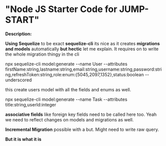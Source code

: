 # "Node JS Starter Code for JUMP-START"

**Description:**

**Using Sequelize**
to be exact **sequelize-cli** its nice as it creates **migrations and models** automatically
**but hectic** let me explain. It requires on to write the whole migration thingy in the cli

npx sequelize-cli model:generate --name User --attributes firstName:string,lastname:string,email:string,username:string,password:string,refreshToken:string,role:enum:{5045,2097,1352},status:boolean --underscored

this create users model with all the fields and enums as well.

npx sequelize-cli model:generate --name Task --attributes title:string,userId:integer

**associative fields** like foreign key fields need to be called here too. Yeah we need to reflect changes on models and migrations as well.

**Incremental Migration** possible with a but. Might need to write raw query.

**But it is what it is**
